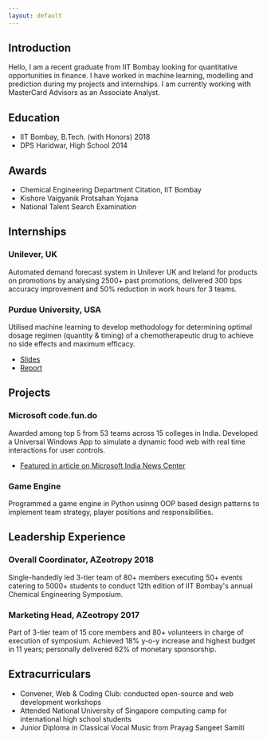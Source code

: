 ```yaml
---
layout: default
---
```


## Introduction

Hello, I am a recent graduate from IIT Bombay looking for quantitative opportunities in finance. I have worked in machine learning, modelling and prediction during my projects and internships. I am currently working with MasterCard Advisors as an Associate Analyst.

## Education

* IIT Bombay, B.Tech. (with Honors) 2018
* DPS Haridwar, High School 2014

## Awards 

* Chemical Engineering Department Citation, IIT Bombay 
* Kishore Vaigyanik Protsahan Yojana 
* National Talent Search Examination

## Internships

### Unilever, UK 
Automated demand forecast system in Unilever UK and Ireland for products on promotions by analysing 2500+ past promotions, delivered 300 bps accuracy improvement and 50% reduction in work hours for 3 teams.

### Purdue University, USA 
Utilised machine learning to develop methodology for determining optimal dosage regimen (quantity & timing) of a chemotherapeutic drug to achieve no side effects and maximum efficacy.

- [Slides](/assets/pdf/slides.pdf)
- [Report](/assets/pdf/report.pdf)

## Projects

### Microsoft code.fun.do 
Awarded among top 5 from 53 teams across 15 colleges in India. Developed a Universal Windows App to simulate a dynamic food web with real time interactions for user controls.

-  [Featured in article on Microsoft India News Center](https://news.microsoft.com/en-in/features/daring-to-dream/) 

### Game Engine
Programmed a game engine in Python usinng OOP based design patterns to implement team strategy, player positions and responsibilities.

## Leadership Experience

### Overall Coordinator, AZeotropy 2018 

 Single-handedly led 3-tier team of 80+ members executing 50+ events catering to 5000+ students to conduct 12th edition of IIT Bombay's annual Chemical Engineering Symposium. 

### Marketing Head, AZeotropy 2017

Part of 3-tier team of 15 core members and 80+ volunteers in charge of execution of symposium. Achieved 18% y-o-y increase and highest budget in 11 years; personally delivered 62% of monetary sponsorship. 

## Extracurriculars

- Convener, Web & Coding Club: conducted open-source and web development workshops 
- Attended National University of Singapore computing camp for international high school students 
- Junior Diploma in Classical Vocal Music from Prayag Sangeet Samiti
